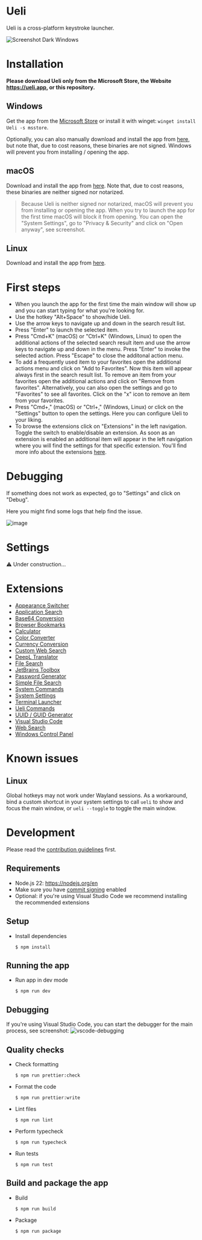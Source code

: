 # Ueli

Ueli is a cross-platform keystroke launcher.

![Screenshot Dark Windows](docs/example-screenshot.webp)

# Installation

**Please download Ueli only from the Microsoft Store, the Website https://ueli.app, or this repository.**

## Windows

Get the app from the [Microsoft Store](https://www.microsoft.com/store/productId/9PK44N42B2G7?ocid=pdpshare) or install it with winget: `winget install Ueli -s msstore`.

Optionally, you can also manually download and install the app from [here](https://github.com/oliverschwendener/ueli/releases/latest), but note that, due to cost reasons, these binaries are not signed. Windows will prevent you from installing / opening the app.

## macOS

Download and install the app from [here](https://github.com/oliverschwendener/ueli/releases/latest). Note that, due to cost reasons, these binaries are neither signed nor notarized.

> Because Ueli is neither signed nor notarized, macOS will prevent you from installing or opening the app. When you try to launch the app for the first time macOS will block it from opening. You can open the "System Settings", go to "Privacy & Security" and click on "Open anyway", see screenshot.

## Linux

Download and install the app from [here](https://github.com/oliverschwendener/ueli/releases/latest).

# First steps

- When you launch the app for the first time the main window will show up and you can start typing for what you're looking for.
- Use the hotkey "Alt+Space" to show/hide Ueli.
- Use the arrow keys to navigate up and down in the search result list.
- Press "Enter" to launch the selected item.
- Press "Cmd+K" (macOS) or "Ctrl+K" (Windows, Linux) to open the additional actions of the selected search result item and use the arrow keys to navigate up and down in the menu. Press "Enter" to invoke the selected action. Press "Escape" to close the additonal action menu.
- To add a frequently used item to your favorites open the additional actions menu and click on "Add to Favorites". Now this item will appear always first in the search result list. To remove an item from your favorites open the additional actions and click on "Remove from favorites". Alternatively, you can also open the settings and go to "Favorites" to see all favorites. Click on the "x" icon to remove an item from your favorites.
- Press "Cmd+," (macOS) or "Ctrl+," (Windows, Linux) or click on the "Settings" button to open the settings. Here you can configure Ueli to your liking.
- To browse the extensions click on "Extensions" in the left navigation. Toggle the switch to enable/disable an extension. As soon as an extension is enabled an additional item will appear in the left navigation where you will find the settings for that specific extension. You'll find more info about the extensions [here](https://github.com/oliverschwendener/ueli/wiki/Extensions).

# Debugging

If something does not work as expected, go to "Settings" and click on "Debug".

Here you might find some logs that help find the issue.

![image](https://github.com/user-attachments/assets/d850cb71-6588-4f39-8cfc-f042beb94f1e)

# Settings

⚠️ Under construction...

# Extensions

- [Appearance Switcher](docs/Extensions/AppearanceSwitcher/README.md)
- [Application Search](docs/Extensions/ApplicationSearch/README.md)
- [Base64 Conversion](docs/Extensions/Base64Conversion/README.md)
- [Browser Bookmarks](docs/Extensions/BrowserBookmarks/README.md)
- [Calculator](docs/Extensions/Calculator/README.md)
- [Color Converter](docs/Extensions/ColorConverter/README.md)
- [Currency Conversion](docs/Extensions/CurrencyConversion/README.md)
- [Custom Web Search](docs/Extensions/CustomWebSearch/README.md)
- [DeepL Translator](docs/Extensions/DeeplTranslator/README.md)
- [File Search](docs/Extensions/FileSearch/README.md)
- [JetBrains Toolbox](docs/Extensions/JetBrainsToolbox/README.md)
- [Password Generator](docs/Extensions/PasswordGenerator/README.md)
- [Simple File Search](docs/Extensions/SimpleFileSearch/README.md)
- [System Commands](docs/Extensions/SystemCommands/README.md)
- [System Settings](docs/Extensions/SystemSettings/README.md)
- [Terminal Launcher](docs/Extensions/TerminalLauncher/README.md)
- [Ueli Commands](docs/Extensions/UeliCommands/README.md)
- [UUID / GUID Generator](docs/Extensions/UuidGenerator/README.md)
- [Visual Studio Code](docs/Extensions/VSCode/README.md)
- [Web Search](docs/Extensions/WebSearch/README.md)
- [Windows Control Panel](docs/Extensions/WindowsControlPanel/README.md)

# Known issues

## Linux

Global hotkeys may not work under Wayland sessions. As a workaround, bind a custom shortcut in your system settings to call `ueli` to show and focus the main window, or `ueli --toggle` to toggle the main window.

# Development

Please read the [contribution guidelines](CONTRIBUTING.md) first.

## Requirements

- Node.js 22: https://nodejs.org/en
- Make sure you have [commit signing](https://docs.github.com/en/authentication/managing-commit-signature-verification/signing-commits) enabled
- Optional: if you're using Visual Studio Code we recommend installing the recommended extensions

## Setup

- Install dependencies

    ```
    $ npm install
    ```

## Running the app

- Run app in dev mode

    ```
    $ npm run dev
    ```

## Debugging

If you're using Visual Studio Code, you can start the debugger for the main process, see screenshot:
![vscode-debugging](https://github.com/oliverschwendener/ueli/assets/15727229/b2a6cbc3-ed70-4878-bbc1-4c840b8dd3ea)

## Quality checks

- Check formatting

    ```
    $ npm run prettier:check
    ```

- Format the code

    ```
    $ npm run prettier:write
    ```

- Lint files

    ```
    $ npm run lint
    ```

- Perform typecheck

    ```
    $ npm run typecheck
    ```

- Run tests

    ```
    $ npm run test
    ```

## Build and package the app

- Build

    ```
    $ npm run build
    ```

- Package
    ```
    $ npm run package
    ```
